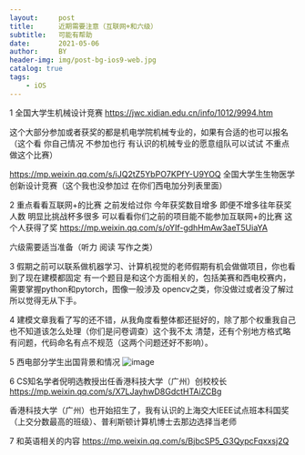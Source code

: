 ```yaml
---
layout:     post
title:      近期需要注意（互联网+和六级）
subtitle:   可能有帮助
date:       2021-05-06
author:     BY
header-img: img/post-bg-ios9-web.jpg
catalog: true
tags:
    - iOS
---
```

1 全国大学生机械设计竞赛
https://jwc.xidian.edu.cn/info/1012/9994.htm

这个大部分参加或者获奖的都是机电学院机械专业的，如果有合适的也可以报名（这个看
你自己情况 不参加也行 有认识的机械专业的愿意组队可以试试 不重点做这个比赛）

https://mp.weixin.qq.com/s/iJQ2tZ5YbPO7KPfY-U9YOQ 
全国大学生生物医学创新设计竞赛（这个我也没参加过 在你们西电加分列表里面）

2 重点看看互联网+的比赛 之前发给过你 今年获奖数目增多 即便不增多往年获奖人数
明显比挑战杯多很多 可以看看你们之前的项目能不能参加互联网+的比赛 
这个人获得了奖 
https://mp.weixin.qq.com/s/oYIf-gdhHmAw3aeT5UiaYA

六级需要适当准备（听力 阅读 写作之类）

3 假期之前可以联系做机器学习、计算机视觉的老师假期有机会做做项目，你也看到了现在建模都固定
有一个题目是和这个方面相关的，包括美赛和西电校赛内，需要掌握python和pytorch，图像一般涉及
opencv之类，你没做过或者没了解过所以觉得无从下手。

4 建模文章我看了写的还不错，从我角度看整体都还挺好的，除了那个权重我自己也不知道该怎么处理（你们是问卷调查）这个我不太
清楚，还有个别地方格式略有问题，代码命名有点不规范（这两个问题还好不影响）。

5 西电部分学生出国背景和情况 
![image](https://user-images.githubusercontent.com/24884878/117295194-209e9500-aea6-11eb-852e-cb9a3e2e7482.png)

6 CS知名学者倪明选教授出任香港科技大学（广州）创校校长
https://mp.weixin.qq.com/s/X7LJayhwD8GdctHTAiZCBg

香港科技大学（广州）也开始招生了，我有认识的上海交大IEEE试点班本科国奖（上交分数最高的班级）、普利斯顿计算机博士去那边选择当老师

7 和英语相关的内容 https://mp.weixin.qq.com/s/BjbcSP5_G3QypcFqxxsj2Q
